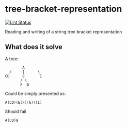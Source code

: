 # tree-bracket-representation

[![Lint Status](https://github.com/urgas9/tree-bracket-representation/workflows/Go/badge.svg)](https://github.com/urgas9/tree-bracket-representation)

Reading and writing of a string tree bracket representation

## What does it solve

A tree:

            A
      /     |      \
    CD      E       I
           / \
           F  G

Could be simply presented as:

    A(CD)(E(F)(G))(I)


Should fail

    A(CD)a
